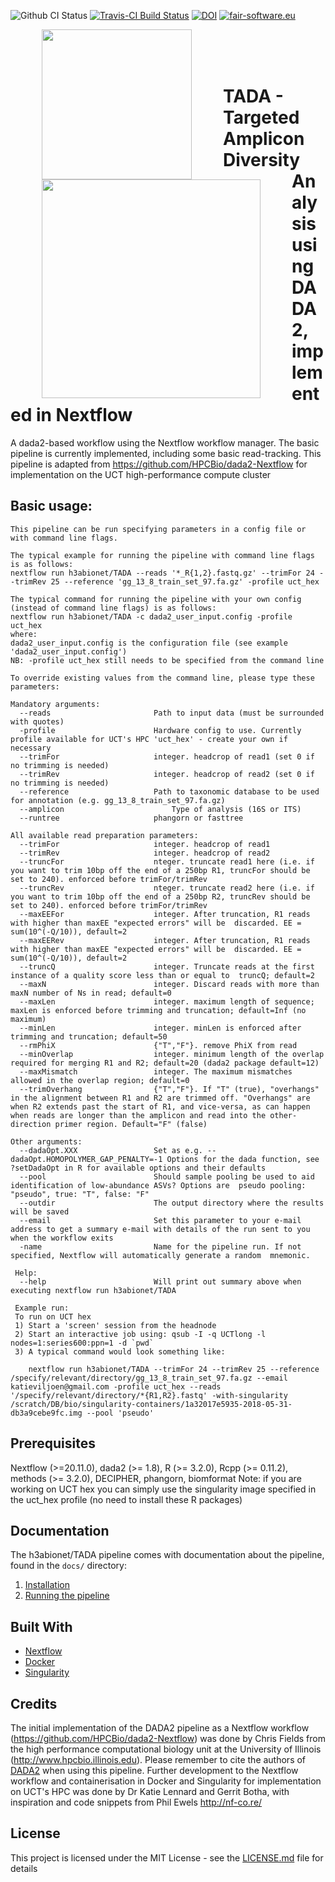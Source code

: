 ![Github CI Status](https://github.com/grbot/TADA/actions/workflows/ci.yml/badge.svg)
[![Travis-CI Build Status](https://travis-ci.com/h3abionet/TADA.svg?branch=master)](https://travis-ci.com/h3abionet/TADA)
[![DOI](https://zenodo.org/badge/218786496.svg)](https://zenodo.org/badge/latestdoi/218786496)
[![fair-software.eu](https://img.shields.io/badge/fair--software.eu-%E2%97%8F%20%20%E2%97%8F%20%20%E2%97%8B%20%20%E2%97%8F%20%20%E2%97%8B-orange)](https://fair-software.eu)

<p>
<img align="left" src="./assets/cbio_logo.png" width="240" hspace="50"/>
<img align="left" src="./assets/HPCBio.png" width="350" hspace="50"/>
</br></br></br>
</p>

# TADA - Targeted Amplicon Diversity Analysis using DADA2, implemented in Nextflow

A dada2-based workflow using the Nextflow workflow manager.  The basic pipeline is currently implemented, including some basic read-tracking. This pipeline is adapted from https://github.com/HPCBio/dada2-Nextflow for implementation on the UCT high-performance compute cluster

## Basic usage:

    This pipeline can be run specifying parameters in a config file or with command line flags.

    The typical example for running the pipeline with command line flags is as follows:
    nextflow run h3abionet/TADA --reads '*_R{1,2}.fastq.gz' --trimFor 24 --trimRev 25 --reference 'gg_13_8_train_set_97.fa.gz' -profile uct_hex

    The typical command for running the pipeline with your own config (instead of command line flags) is as follows:
    nextflow run h3abionet/TADA -c dada2_user_input.config -profile uct_hex
    where:
    dada2_user_input.config is the configuration file (see example 'dada2_user_input.config')
    NB: -profile uct_hex still needs to be specified from the command line

    To override existing values from the command line, please type these parameters:

    Mandatory arguments:
      --reads                       Path to input data (must be surrounded with quotes)
      -profile                      Hardware config to use. Currently profile available for UCT's HPC 'uct_hex' - create your own if necessary
      --trimFor                     integer. headcrop of read1 (set 0 if no trimming is needed)
      --trimRev                     integer. headcrop of read2 (set 0 if no trimming is needed)
      --reference                   Path to taxonomic database to be used for annotation (e.g. gg_13_8_train_set_97.fa.gz)
      --amplicon		                Type of analysis (16S or ITS)
      --runtree                     phangorn or fasttree

    All available read preparation parameters:
      --trimFor                     integer. headcrop of read1
      --trimRev                     integer. headcrop of read2
      --truncFor                    nteger. truncate read1 here (i.e. if you want to trim 10bp off the end of a 250bp R1, truncFor should be set to 240). enforced before trimFor/trimRev
      --truncRev                    nteger. truncate read2 here (i.e. if you want to trim 10bp off the end of a 250bp R2, truncRev should be set to 240). enforced before trimFor/trimRev
      --maxEEFor                    integer. After truncation, R1 reads with higher than maxEE "expected errors" will be  discarded. EE = sum(10^(-Q/10)), default=2
      --maxEERev                    integer. After truncation, R1 reads with higher than maxEE "expected errors" will be  discarded. EE = sum(10^(-Q/10)), default=2
      --truncQ                      integer. Truncate reads at the first instance of a quality score less than or equal to  truncQ; default=2
      --maxN                        integer. Discard reads with more than maxN number of Ns in read; default=0
      --maxLen                      integer. maximum length of sequence; maxLen is enforced before trimming and truncation; default=Inf (no maximum)
      --minLen                      integer. minLen is enforced after trimming and truncation; default=50
      --rmPhiX                      {"T","F"}. remove PhiX from read              
      --minOverlap                  integer. minimum length of the overlap required for merging R1 and R2; default=20 (dada2 package default=12)
      --maxMismatch                 integer. The maximum mismatches allowed in the overlap region; default=0
      --trimOverhang                {"T","F"}. If "T" (true), "overhangs" in the alignment between R1 and R2 are trimmed off. "Overhangs" are when R2 extends past the start of R1, and vice-versa, as can happen when reads are longer than the amplicon and read into the other-direction primer region. Default="F" (false)

    Other arguments:
      --dadaOpt.XXX                 Set as e.g. --dadaOpt.HOMOPOLYMER_GAP_PENALTY=-1 Options for the dada function, see ?setDadaOpt in R for available options and their defaults
      --pool                        Should sample pooling be used to aid identification of low-abundance ASVs? Options are  pseudo pooling: "pseudo", true: "T", false: "F"
      --outdir                      The output directory where the results will be saved
      --email                       Set this parameter to your e-mail address to get a summary e-mail with details of the run sent to you when the workflow exits
      -name                         Name for the pipeline run. If not specified, Nextflow will automatically generate a random  mnemonic.

     Help:
      --help                        Will print out summary above when executing nextflow run h3abionet/TADA                                   

     Example run:
     To run on UCT hex
     1) Start a 'screen' session from the headnode
     2) Start an interactive job using: qsub -I -q UCTlong -l nodes=1:series600:ppn=1 -d `pwd`
     3) A typical command would look something like:

        nextflow run h3abionet/TADA --trimFor 24 --trimRev 25 --reference /specify/relevant/directory/gg_13_8_train_set_97.fa.gz --email katieviljoen@gmail.com -profile uct_hex --reads  '/specify/relevant/directory/*{R1,R2}.fastq' -with-singularity /scratch/DB/bio/singularity-containers/1a32017e5935-2018-05-31- db3a9cebe9fc.img --pool 'pseudo'


## Prerequisites

Nextflow (>=20.11.0), dada2 (>= 1.8), R (>= 3.2.0), Rcpp (>= 0.11.2), methods (>= 3.2.0), DECIPHER, phangorn, biomformat
Note: if you are working on UCT hex you can simply use the singularity image specified in the uct_hex profile (no need to install these R packages)

## Documentation
The h3abionet/TADA pipeline comes with documentation about the pipeline, found in the `docs/` directory:

1. [Installation](docs/installation.md)
2. [Running the pipeline](docs/usage.md)

## Built With

* [Nextflow](https://www.nextflow.io/)
* [Docker](https://www.docker.com/what-docker)
* [Singularity](https://sylabs.io/docs/)


## Credits

The initial implementation of the DADA2 pipeline as a Nextflow workflow (https://github.com/HPCBio/dada2-Nextflow) was done by Chris Fields from the high performance computational biology unit at the University of Illinois (http://www.hpcbio.illinois.edu). Please remember to cite the authors of [DADA2](https://www.ncbi.nlm.nih.gov/pmc/articles/PMC4927377/) when using this pipeline. Further development to the Nextflow workflow and containerisation in Docker and Singularity for implementation on UCT's HPC was done by Dr Katie Lennard and Gerrit Botha, with inspiration and code snippets from Phil Ewels http://nf-co.re/

## License

This project is licensed under the MIT License - see the [LICENSE.md](LICENSE.md) file for details
